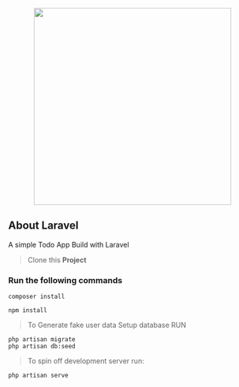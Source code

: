 <p align="center"><a href="https://laravel.com" target="_blank"><img src="https://raw.githubusercontent.com/laravel/art/master/logo-lockup/5%20SVG/2%20CMYK/1%20Full%20Color/laravel-logolockup-cmyk-red.svg" width="400"></a></p>



## About Laravel

A simple Todo App Build with Laravel

> Clone this **Project**


### Run the following commands
```
composer install
```

```
npm install
```

> To Generate fake user data
> Setup database
> RUN
```
php artisan migrate
php artisan db:seed
```

> To spin off development server run:
```
php artisan serve
```


